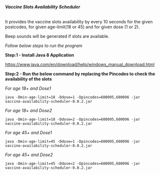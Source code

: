 ###### **Vaccine Slots Availability Scheduler**

It provides the vaccine slots availability by every 10 seconds for the given postcodes, for given age-limit(18 or 45) and for given dose (1 or 2).

Beep sounds will be generated if slots are available.

*Follow below steps to run the program*


**Step:1 - Install Java 8 Application**

https://www.java.com/en/download/help/windows_manual_download.html

**Step:2 - Run the below command by replacing the Pincodes to check the availability of the slots**

_For age 18+ and Dose1_

`java -Dmin-age-limit=18 -Ddose=1 -Dpincodes=600095,600096 -jar vaccine-availability-scheduler-0.0.2.jar
`

_For age 18+ and Dose2_

`java -Dmin-age-limit=18 -Ddose=2 -Dpincodes=600095,600096 -jar vaccine-availability-scheduler-0.0.2.jar
`

_For age 45+  and Dose1_

`java -Dmin-age-limit=45 -Ddose=1 -Dpincodes=600095,600096 -jar vaccine-availability-scheduler-0.0.2.jar
`

_For age 45+ and Dose2_

`java -Dmin-age-limit=45 -Ddose=2 -Dpincodes=600095,600096 -jar vaccine-availability-scheduler-0.0.2.jar
`
